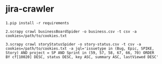 # jira-crawler
###
```1.pip install -r requirements```

```2.scrapy crawl businessBoardSpider -o business.csv -t csv -a cookies=/path/to/cookies.txt```

```3.scrapy crawl storyStatusSpider -o story-status.csv -t csv -a cookies=/path/to/cookies.txt -a jql='issuetype in (Bug, Epic, SPIKE, Story) AND project = SP AND Sprint in (59, 57, 58, 67, 66, 70) ORDER BY cf[10020] DESC, status DESC, key ASC, summary ASC, lastViewed DESC'```
